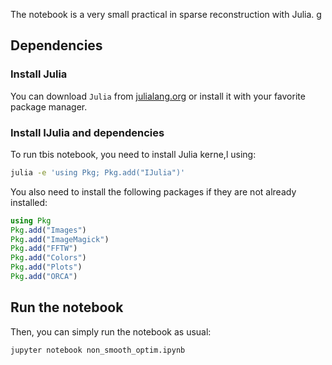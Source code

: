 

The notebook is a very small practical in sparse reconstruction with Julia.
g
## Dependencies

### Install Julia

You can download `Julia` from [julialang.org](https://julialang.org) or install it with your favorite package manager.

### Install IJulia and dependencies

To run tbis notebook, you need to install Julia kerne,l using:
    
```bash
julia -e 'using Pkg; Pkg.add("IJulia")'
```
        
You also need to install the following packages if they are not already installed:

```julia
using Pkg
Pkg.add("Images")
Pkg.add("ImageMagick")
Pkg.add("FFTW")
Pkg.add("Colors")
Pkg.add("Plots")
Pkg.add("ORCA")
```

## Run the notebook

Then, you can simply run the notebook as usual:

```bash
jupyter notebook non_smooth_optim.ipynb
```
